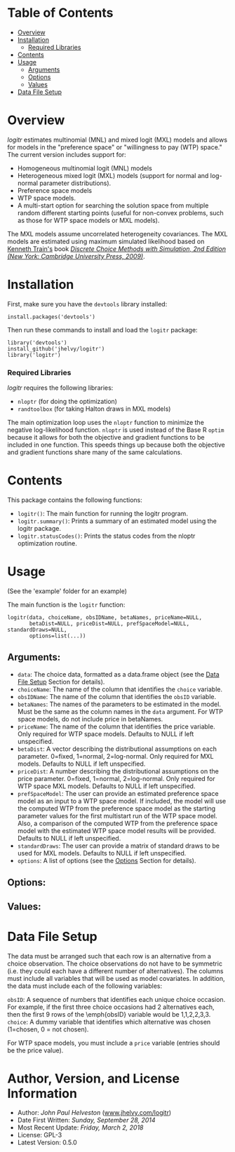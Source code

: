 # Table of Contents
- [Overview](#overview)
- [Installation](#installation)
  - [Required Libraries](#required-libraries)
- [Contents](#contents)
- [Usage](#usage)
  - [Arguments](#arguments)
  - [Options](#options)
  - [Values](#values)
- [Data File Setup](#data-file-setup)

# Overview
*logitr* estimates multinomial (MNL) and mixed logit (MXL) models and allows for models in the "preference space" or "willingness to pay (WTP) space." The current version includes support for:
- Homogeneous multinomial logit (MNL) models
- Heterogeneous mixed logit (MXL) models (support for normal and log-normal parameter distributions).
- Preference space models
- WTP space models.
- A multi-start option for searching the solution space from multiple random different starting points (useful for non-convex problems, such as those for WTP space models or MXL models).

The MXL models assume uncorrelated heterogeneity covariances. The MXL models are estimated using maximum simulated likelihood based on [Kenneth Train's](http://eml.berkeley.edu/~train/) book [*Discrete Choice Methods with Simulation, 2nd Edition (New York: Cambridge University Press, 2009)*](http://eml.berkeley.edu/books/choice2.html).

# Installation
First, make sure you have the `devtools` library installed:

`install.packages('devtools')`

Then run these commands to install and load the `logitr` package:

```
library('devtools')
install_github('jhelvy/logitr')
library('logitr')
```

### Required Libraries
*logitr* requires the following libraries:
- `nloptr` (for doing the optimization)
- `randtoolbox` (for taking Halton draws in MXL models)

The main optimization loop uses the `nloptr` function to minimize the negative log-likelihood function. `nloptr` is used instead of the Base R `optim` because it allows for both the objective and gradient functions to be included in one function. This speeds things up because both the objective and gradient functions share many of the same calculations.

# Contents
This package contains the following functions:

- `logitr()`: The main function for running the logitr program.
- `logitr.summary()`: Prints a summary of an estimated model using the logitr package.
- `logitr.statusCodes()`: Prints the status codes from the nloptr optimization routine.

# Usage
(See the 'example' folder for an example)

The main function is the `logitr` function:

```
logitr(data, choiceName, obsIDName, betaNames, priceName=NULL,
       betaDist=NULL, priceDist=NULL, prefSpaceModel=NULL, standardDraws=NULL,
       options=list(...))
```

## Arguments:
- `data`: The choice data, formatted as a data.frame object (see the [Data File Setup](#data-file-setup) Section for details).
- `choiceName`: The name of the column that identifies the `choice` variable.
- `obsIDName`: The name of the column that identifies the `obsID` variable.
- `betaNames`: The names of the parameters to be estimated in the model. Must be the same as the column names in the `data` argument. For WTP space models, do not include price in betaNames.
- `priceName`: The name of the column that identifies the price variable. Only required for WTP space models. Defaults to NULL if left unspecified.
- `betaDist`: A vector describing the distributional assumptions on each parameter. 0=fixed, 1=normal, 2=log-normal. Only required for MXL models. Defaults to NULL if left unspecified.
- `priceDist`: A number describing the distributional assumptions on the price parameter. 0=fixed, 1=normal, 2=log-normal. Only required for WTP space MXL models. Defaults to NULL if left unspecified.
- `prefSpaceModel`: The user can provide an estimated preference space model as an input to a WTP space model. If included, the model will use the computed WTP from the preference space model as the starting parameter values for the first multistart run of the WTP space model. Also, a comparison of the computed WTP from the preference space model with the estimated WTP space model results will be provided. Defaults to NULL if left unspecified.
- `standardDraws`: The user can provide a matrix of standard draws to be used for MXL models. Defaults to NULL if left unspecified.
- `options`: A list of options (see the [Options](#options) Section for details).

## Options:

## Values:

# Data File Setup
The data must be arranged such that each row is an alternative from a choice observation. The choice observations do not have to be symmetric (i.e. they could each have a different number of alternatives). The columns must include all variables that will be used as model covariates. In addition, the data must include each of the following variables:

`obsID`: A sequence of numbers that identifies each unique choice occasion. For example, if the first three choice occasions had 2 alternatives each, then the first 9 rows of the \emph{obsID} variable would be 1,1,2,2,3,3.
`choice`: A dummy variable that identifies which alternative was chosen (1=chosen, 0 = not chosen).

For WTP space models, you must include a `price` variable (entries should be the price value).

# Author, Version, and License Information
- Author: *John Paul Helveston* (www.jhelvy.com/logitr)
- Date First Written: *Sunday, September 28, 2014*
- Most Recent Update: *Friday, March 2, 2018*
- License: GPL-3
- Latest Version: 0.5.0
